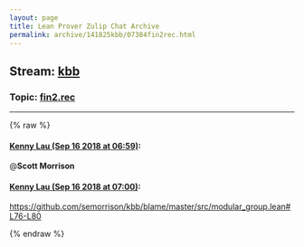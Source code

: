 ```yaml
---
layout: page
title: Lean Prover Zulip Chat Archive 
permalink: archive/141825kbb/07384fin2rec.html
---
```


## Stream: [kbb](index.html)
### Topic: [fin2.rec](07384fin2rec.html)

---


{% raw %}
#### [ Kenny Lau (Sep 16 2018 at 06:59)](https://leanprover.zulipchat.com/#narrow/stream/141825-kbb/topic/fin2.rec/near/134039513):
@**Scott Morrison**

#### [ Kenny Lau (Sep 16 2018 at 07:00)](https://leanprover.zulipchat.com/#narrow/stream/141825-kbb/topic/fin2.rec/near/134039557):
https://github.com/semorrison/kbb/blame/master/src/modular_group.lean#L76-L80


{% endraw %}
